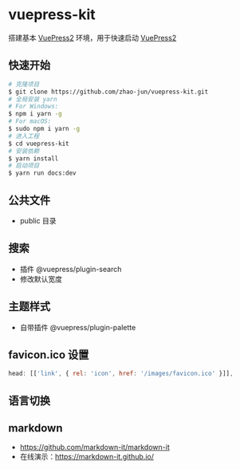 # vuepress-kit

搭建基本 [VuePress2](https://v2.vuepress.vuejs.org/zh/) 环境，用于快速启动 [VuePress2](https://v2.vuepress.vuejs.org/zh/)

## 快速开始

```bash
# 克隆项目
$ git clone https://github.com/zhao-jun/vuepress-kit.git
# 全局安装 yarn
# For Windows:
$ npm i yarn -g
# For macOS:
$ sudo npm i yarn -g
# 进入工程
$ cd vuepress-kit
# 安装依赖
$ yarn install
# 启动项目
$ yarn run docs:dev
```

## 公共文件

  - public 目录
  
## 搜索

  - 插件 @vuepress/plugin-search
  - 修改默认宽度

## 主题样式

  - 自带插件 @vuepress/plugin-palette

## favicon.ico 设置

```js
head: [['link', { rel: 'icon', href: '/images/favicon.ico' }]],
```

## 语言切换

## markdown 

  - https://github.com/markdown-it/markdown-it
  - 在线演示：https://markdown-it.github.io/